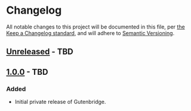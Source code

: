 # Changelog

All notable changes to this project will be documented in this file, per [the Keep a Changelog standard](http://keepachangelog.com/), and will adhere to [Semantic Versioning](https://semver.org/spec/v2.0.0.html).

## [Unreleased] - TBD

## [1.0.0] - TBD
### Added
- Initial private release of Gutenbridge.

[Unreleased]: https://github.com/10up/gutenbridge/compare/trunk...develop
[1.0.0]: https://github.com/10up/gutenbridge/tree/1.0.0
